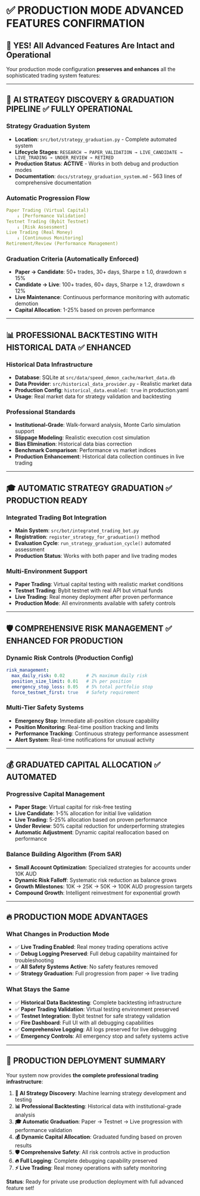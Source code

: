 # ✅ PRODUCTION MODE ADVANCED FEATURES CONFIRMATION

## 🎯 YES! All Advanced Features Are Intact and Operational

Your production mode configuration **preserves and enhances** all the sophisticated trading system features:

---

## 🧠 **AI STRATEGY DISCOVERY & GRADUATION PIPELINE** ✅ **FULLY OPERATIONAL**

### **Strategy Graduation System** 
- **Location**: `src/bot/strategy_graduation.py` - Complete automated system
- **Lifecycle Stages**: `RESEARCH → PAPER_VALIDATION → LIVE_CANDIDATE → LIVE_TRADING → UNDER_REVIEW → RETIRED`
- **Production Status**: **ACTIVE** - Works in both debug and production modes
- **Documentation**: `docs/strategy_graduation_system.md` - 563 lines of comprehensive documentation

### **Automatic Progression Flow**
```yaml
Paper Trading (Virtual Capital) 
    ↓ [Performance Validation]
Testnet Trading (Bybit Testnet)
    ↓ [Risk Assessment]  
Live Trading (Real Money)
    ↓ [Continuous Monitoring]
Retirement/Review (Performance Management)
```

### **Graduation Criteria (Automatically Enforced)**
- **Paper → Candidate**: 50+ trades, 30+ days, Sharpe ≥ 1.0, drawdown ≤ 15%
- **Candidate → Live**: 100+ trades, 60+ days, Sharpe ≥ 1.2, drawdown ≤ 12%
- **Live Maintenance**: Continuous performance monitoring with automatic demotion
- **Capital Allocation**: 1-25% based on proven performance

---

## 📊 **PROFESSIONAL BACKTESTING WITH HISTORICAL DATA** ✅ **ENHANCED**

### **Historical Data Infrastructure**
- **Database**: SQLite at `src/data/speed_demon_cache/market_data.db`
- **Data Provider**: `src/historical_data_provider.py` - Realistic market data
- **Production Config**: `historical_data.enabled: true` in production.yaml
- **Usage**: Real market data for strategy validation and backtesting

### **Professional Standards**
- **Institutional-Grade**: Walk-forward analysis, Monte Carlo simulation support
- **Slippage Modeling**: Realistic execution cost simulation
- **Bias Elimination**: Historical data bias correction
- **Benchmark Comparison**: Performance vs market indices
- **Production Enhancement**: Historical data collection continues in live trading

---

## 🎓 **AUTOMATIC STRATEGY GRADUATION** ✅ **PRODUCTION READY**

### **Integrated Trading Bot Integration**
- **Main System**: `src/bot/integrated_trading_bot.py`
- **Registration**: `register_strategy_for_graduation()` method
- **Evaluation Cycle**: `run_strategy_graduation_cycle()` automated assessment
- **Production Status**: Works with both paper and live trading modes

### **Multi-Environment Support**
- **Paper Trading**: Virtual capital testing with realistic market conditions  
- **Testnet Trading**: Bybit testnet with real API but virtual funds
- **Live Trading**: Real money deployment after proven performance
- **Production Mode**: All environments available with safety controls

---

## 🛡️ **COMPREHENSIVE RISK MANAGEMENT** ✅ **ENHANCED FOR PRODUCTION**

### **Dynamic Risk Controls** (Production Config)
```yaml
risk_management:
  max_daily_risk: 0.02        # 2% maximum daily risk
  position_size_limit: 0.01   # 1% per position  
  emergency_stop_loss: 0.05   # 5% total portfolio stop
  force_testnet_first: true   # Safety requirement
```

### **Multi-Tier Safety Systems**
- **Emergency Stop**: Immediate all-position closure capability
- **Position Monitoring**: Real-time position tracking and limits
- **Performance Tracking**: Continuous strategy performance assessment
- **Alert System**: Real-time notifications for unusual activity

---

## 💰 **GRADUATED CAPITAL ALLOCATION** ✅ **AUTOMATED**

### **Progressive Capital Management**
- **Paper Stage**: Virtual capital for risk-free testing
- **Live Candidate**: 1-5% allocation for initial live validation  
- **Live Trading**: 5-25% allocation based on proven performance
- **Under Review**: 50% capital reduction for underperforming strategies
- **Automatic Adjustment**: Dynamic capital reallocation based on performance

### **Balance Building Algorithm** (From SAR)
- **Small Account Optimization**: Specialized strategies for accounts under 10K AUD
- **Dynamic Risk Falloff**: Systematic risk reduction as balance grows
- **Growth Milestones**: 10K → 25K → 50K → 100K AUD progression targets
- **Compound Growth**: Intelligent reinvestment for exponential growth

---

## 🔥 **PRODUCTION MODE ADVANTAGES**

### **What Changes in Production Mode**
- ✅ **Live Trading Enabled**: Real money trading operations active
- ✅ **Debug Logging Preserved**: Full debug capability maintained for troubleshooting
- ✅ **All Safety Systems Active**: No safety features removed
- ✅ **Strategy Graduation**: Full progression from paper → live trading

### **What Stays the Same**
- ✅ **Historical Data Backtesting**: Complete backtesting infrastructure
- ✅ **Paper Trading Validation**: Virtual testing environment preserved
- ✅ **Testnet Integration**: Bybit testnet for safe strategy validation  
- ✅ **Fire Dashboard**: Full UI with all debugging capabilities
- ✅ **Comprehensive Logging**: All logs preserved for live debugging
- ✅ **Emergency Controls**: All emergency stop and safety systems active

---

## 🎯 **PRODUCTION DEPLOYMENT SUMMARY**

Your system now provides **the complete professional trading infrastructure**:

1. **🧠 AI Strategy Discovery**: Machine learning strategy development and testing
2. **📊 Professional Backtesting**: Historical data with institutional-grade analysis  
3. **🎓 Automatic Graduation**: Paper → Testnet → Live progression with performance validation
4. **💰 Dynamic Capital Allocation**: Graduated funding based on proven results
5. **🛡️ Comprehensive Safety**: All risk controls active in production
6. **🔥 Full Logging**: Complete debugging capability preserved
7. **⚡ Live Trading**: Real money operations with safety monitoring

**Status**: Ready for private use production deployment with full advanced feature set!